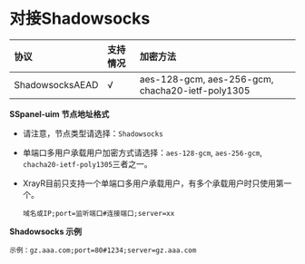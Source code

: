 # 对接Shadowsocks

| 协议            | 支持情况 | 加密方法                                         |
| :-------------- | :------- | :----------------------------------------------- |
| ShadowsocksAEAD | √        | aes-128-gcm, aes-256-gcm, chacha20-ietf-poly1305 |

**SSpanel-uim 节点地址格式**

- 请注意，节点类型请选择：`Shadowsocks`

- 单端口多用户承载用户加密方式请选择：`aes-128-gcm`, `aes-256-gcm`, `chacha20-ietf-poly1305`三者之一。

- XrayR目前只支持一个单端口多用户承载用户，有多个承载用户时只使用第一个。

  ```text
  域名或IP;port=监听端口#连接端口;server=xx
  ```

**Shadowsocks 示例**

```text
示例：gz.aaa.com;port=80#1234;server=gz.aaa.com
```
